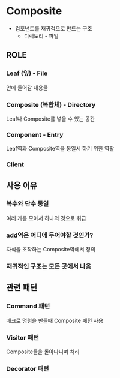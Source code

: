 # Composite

- 컴포넌트를 재귀적으로 만드는 구조
  - 디렉토리 - 파일

## ROLE

### Leaf (잎) - File

안에 들어갈 내용물

### Composite (복합체) - Directory

Leaf나 Composite를 넣을 수 있는 공간

### Component - Entry

Leaf역과 Composite역을 동일시 하기 위한 역활

### Client

## 사용 이유

### 복수와 단수 동일

여러 개를 모아서 하나의 것으로 취급

### add역은 어디에 두어야할 것인가?

자식을 조작하는 Composite역에서 정의

### 재귀적인 구조는 모든 곳에서 나옴

## 관련 패턴

### Command 패턴

매크로 명령을 만들때 Composite 패턴 사용

### Visitor 패턴

Composite들을 돌아다니며 처리

### Decorator 패턴
